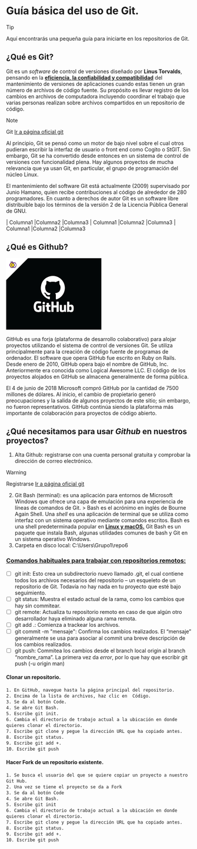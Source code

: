 # Guía básica del uso de Git.
> [!TIP]
> Aquí encontrarás una pequeña guía para iniciarte en los repositorios de Git.

## ¿Qué es Git?
Git es un *software* de control de versiones diseñado por **Linus Torvalds**, pensando en la <ins>**eficiencia, la confiabilidad y compatibilidad**</ins> del mantenimiento de versiones de aplicaciones cuando estas tienen un gran número de archivos de código fuente. Su propósito es llevar registro de los cambios en archivos de computadora incluyendo coordinar el trabajo que varias personas realizan sobre archivos compartidos en un repositorio de código.

> [!NOTE]
> Git [Ir a página oficial git](https://git-scm.com/about/branching-and-merging) 

Al principio, Git se pensó como un motor de bajo nivel sobre el cual otros pudieran escribir la interfaz de usuario o front end como Cogito o StGIT. Sin embargo, Git se ha convertido desde entonces en un sistema de control de versiones con funcionalidad plena. Hay algunos proyectos de mucha relevancia que ya usan Git, en particular, el grupo de programación del núcleo Linux.

El mantenimiento del software Git está actualmente (2009) supervisado por Junio Hamano, quien recibe contribuciones al código de alrededor de 280 programadores. En cuanto a derechos de autor Git es un software libre distribuible bajo los términos de la versión 2 de la Licencia Pública General de GNU.

| Columna1  |Columna2  |Columna3
| Columna1  |Columna2  |Columna3
| Columna1  |Columna2  |Columna3

## ¿Qué es Github? 
![Imagen carpetas](Github.png)

GitHub es una forja (plataforma de desarrollo colaborativo) para alojar proyectos utilizando el sistema de control de versiones Git. Se utiliza principalmente para la creación de código fuente de programas de ordenador. El software que opera GitHub fue escrito en Ruby on Rails. Desde enero de 2010, GitHub opera bajo el nombre de GitHub, Inc. Anteriormente era conocida como Logical Awesome LLC. El código de los proyectos alojados en GitHub se almacena generalmente de forma pública.

El 4 de junio de 2018 Microsoft compró GitHub por la cantidad de 7500 millones de dólares. Al inicio, el cambio de propietario generó preocupaciones y la salida de algunos proyectos de este sitio; sin embargo, no fueron representativos. GitHub continúa siendo la plataforma más importante de colaboración para proyectos de código abierto.

## ¿Qué necesitamos para usar ***Github*** en nuestros proyectos?
1. Alta Github: registrarse con una cuenta personal gratuita y comprobar la dirección de correo electrónico.
  > [!WARNING]
  > Registrarse [Ir a página oficial git](https://github.com/.)
2. Git Bash (terminal): es una aplicación para entornos de Microsoft Windows que ofrece una capa de emulación para una experiencia de líneas de comandos de Git. > Bash es el acrónimo en inglés de Bourne Again Shell. Una *shell* es una aplicación de terminal que se utiliza como interfaz con un sistema operativo mediante comandos escritos. Bash es una shell predeterminada popular en <ins>**Linux y macOS.**</ins> Git Bash es un paquete que instala Bash, algunas utilidades comunes de bash y Git en un sistema operativo Windows.
3. Carpeta en disco local: C:\Users\Grupo1\repo6

### <ins>**Comandos habituales para trabajar con repositorios remotos:**</ins>
- [ ] git init: Esto crea un subdirectorio nuevo llamado .git, el cual contiene todos los archivos necesarios del repositorio – un esqueleto de un repositorio de Git. Todavía no hay nada en tu proyecto que esté bajo seguimiento.
- [ ] git status: Muestra el estado actual de la rama, como los cambios que hay sin commitear.
- [ ] git remote: Actualiza tu repositorio remoto en caso de que algún otro desarrollador haya eliminado alguna rama remota. 
- [ ] git add .: Comienza a trackear los archivos.
- [ ] git commit -m "mensaje": Confirma los cambios realizados. El “mensaje” generalmente se usa para asociar al commit una breve descripción de los cambios realizados.
- [ ] git push: Commitea los cambios desde el branch local origin al branch “nombre_rama”. La primera vez da *error*, por lo que hay que escribir git push (-u origin man)

#### Clonar un repositorio.
    1. En GitHub, navegue hasta la página principal del repositorio.
    2. Encima de la lista de archivos, haz clic en  Código.
    3. Se da al botón Code.
    4. Se abre Git Bash.
    5. Escribe git init.
    6. Cambia el directorio de trabajo actual a la ubicación en donde quieres clonar el directorio.
    7. Escribe git clone y pegue la dirección URL que ha copiado antes.
    8. Escribe git status.
    9. Escribe git add +.
    10. Escribe git push

#### Hacer Fork de un repositorio existente.
    1. Se busca el usuario del que se quiere copiar un proyecto a nuestro Git Hub.
    2. Una vez se tiene el proyecto se da a Fork
    3. Se da al botón Code
    4. Se abre Git Bash.
    5. Escribe git init
    6. Cambia el directorio de trabajo actual a la ubicación en donde quieres clonar el directorio.
    7. Escribe git clone y pegue la dirección URL que ha copiado antes.
    8. Escribe git status.
    9. Escribe git add +.
    10. Escribe git push
